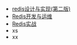 - [redis设计与实现(第二版)](http://img.zongqilive.cn/redis%E8%AE%BE%E8%AE%A1%E4%B8%8E%E5%AE%9E%E7%8E%B0%28%E7%AC%AC%E4%BA%8C%E7%89%88%29.pdf)
- [Redis开发与运维](http://img.zongqilive.cn/Redis%E5%BC%80%E5%8F%91%E4%B8%8E%E8%BF%90%E7%BB%B4.pdf)
- [Redis实战](http://img.zongqilive.cn/Redis%E5%AE%9E%E6%88%98.pdf)
- xs
- xx

